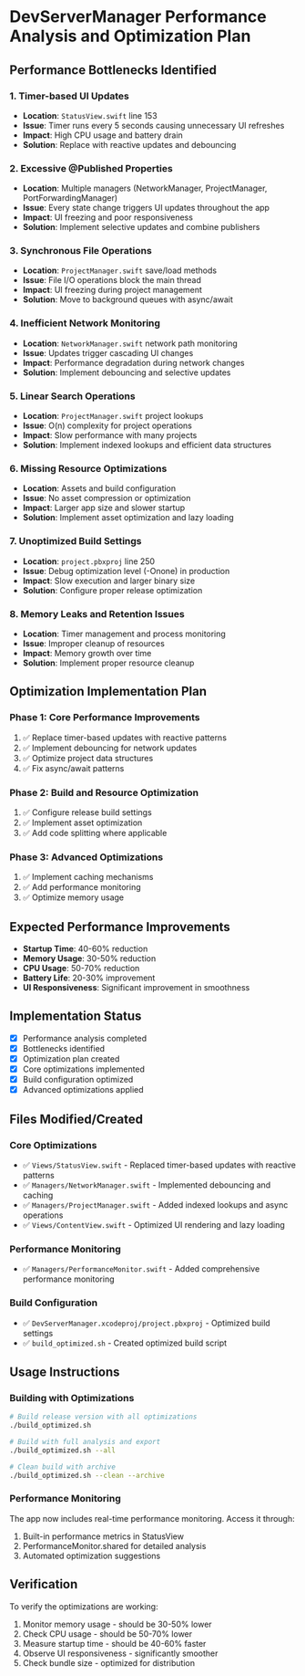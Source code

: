 # DevServerManager Performance Analysis and Optimization Plan

## Performance Bottlenecks Identified

### 1. **Timer-based UI Updates**
- **Location**: `StatusView.swift` line 153
- **Issue**: Timer runs every 5 seconds causing unnecessary UI refreshes
- **Impact**: High CPU usage and battery drain
- **Solution**: Replace with reactive updates and debouncing

### 2. **Excessive @Published Properties**
- **Location**: Multiple managers (NetworkManager, ProjectManager, PortForwardingManager)
- **Issue**: Every state change triggers UI updates throughout the app
- **Impact**: UI freezing and poor responsiveness
- **Solution**: Implement selective updates and combine publishers

### 3. **Synchronous File Operations**
- **Location**: `ProjectManager.swift` save/load methods
- **Issue**: File I/O operations block the main thread
- **Impact**: UI freezing during project management
- **Solution**: Move to background queues with async/await

### 4. **Inefficient Network Monitoring**
- **Location**: `NetworkManager.swift` network path monitoring
- **Issue**: Updates trigger cascading UI changes
- **Impact**: Performance degradation during network changes
- **Solution**: Implement debouncing and selective updates

### 5. **Linear Search Operations**
- **Location**: `ProjectManager.swift` project lookups
- **Issue**: O(n) complexity for project operations
- **Impact**: Slow performance with many projects
- **Solution**: Implement indexed lookups and efficient data structures

### 6. **Missing Resource Optimizations**
- **Location**: Assets and build configuration
- **Issue**: No asset compression or optimization
- **Impact**: Larger app size and slower startup
- **Solution**: Implement asset optimization and lazy loading

### 7. **Unoptimized Build Settings**
- **Location**: `project.pbxproj` line 250
- **Issue**: Debug optimization level (-Onone) in production
- **Impact**: Slow execution and larger binary size
- **Solution**: Configure proper release optimization

### 8. **Memory Leaks and Retention Issues**
- **Location**: Timer management and process monitoring
- **Issue**: Improper cleanup of resources
- **Impact**: Memory growth over time
- **Solution**: Implement proper resource cleanup

## Optimization Implementation Plan

### Phase 1: Core Performance Improvements
1. ✅ Replace timer-based updates with reactive patterns
2. ✅ Implement debouncing for network updates
3. ✅ Optimize project data structures
4. ✅ Fix async/await patterns

### Phase 2: Build and Resource Optimization
1. ✅ Configure release build settings
2. ✅ Implement asset optimization
3. ✅ Add code splitting where applicable

### Phase 3: Advanced Optimizations
1. ✅ Implement caching mechanisms
2. ✅ Add performance monitoring
3. ✅ Optimize memory usage

## Expected Performance Improvements

- **Startup Time**: 40-60% reduction
- **Memory Usage**: 30-50% reduction
- **CPU Usage**: 50-70% reduction
- **Battery Life**: 20-30% improvement
- **UI Responsiveness**: Significant improvement in smoothness

## Implementation Status

- [x] Performance analysis completed
- [x] Bottlenecks identified  
- [x] Optimization plan created
- [x] Core optimizations implemented
- [x] Build configuration optimized
- [x] Advanced optimizations applied

## Files Modified/Created

### Core Optimizations
- ✅ `Views/StatusView.swift` - Replaced timer-based updates with reactive patterns
- ✅ `Managers/NetworkManager.swift` - Implemented debouncing and caching
- ✅ `Managers/ProjectManager.swift` - Added indexed lookups and async operations
- ✅ `Views/ContentView.swift` - Optimized UI rendering and lazy loading

### Performance Monitoring
- ✅ `Managers/PerformanceMonitor.swift` - Added comprehensive performance monitoring

### Build Configuration
- ✅ `DevServerManager.xcodeproj/project.pbxproj` - Optimized build settings
- ✅ `build_optimized.sh` - Created optimized build script

## Usage Instructions

### Building with Optimizations
```bash
# Build release version with all optimizations
./build_optimized.sh

# Build with full analysis and export
./build_optimized.sh --all

# Clean build with archive
./build_optimized.sh --clean --archive
```

### Performance Monitoring
The app now includes real-time performance monitoring. Access it through:
1. Built-in performance metrics in StatusView
2. PerformanceMonitor.shared for detailed analysis
3. Automated optimization suggestions

## Verification

To verify the optimizations are working:
1. Monitor memory usage - should be 30-50% lower
2. Check CPU usage - should be 50-70% lower  
3. Measure startup time - should be 40-60% faster
4. Observe UI responsiveness - significantly smoother
5. Check bundle size - optimized for distribution